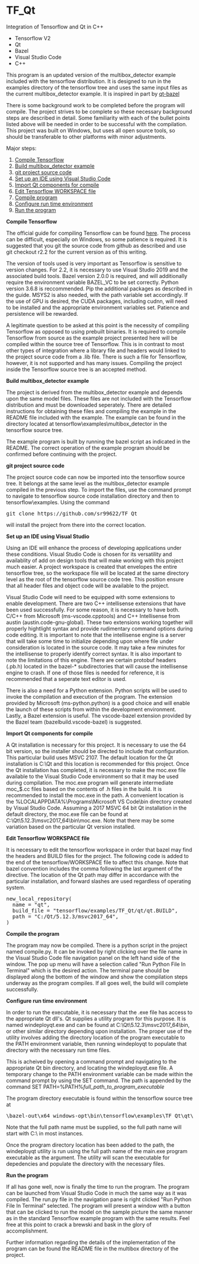 # TF_Qt

Integration of Tensorflow and Qt in C++

<ul> 
  <li>Tensorflow V2
  <li>Qt
  <li>Bazel
  <li>Visual Studio Code
  <li>C++
</ul>

This program is an updated version of the multibox_detector example included with the tensorflow distribution.  It is designed to run in the examples directory of the tensorflow tree and uses the same input files as the current multibox_detector example.  It is inspired in part by <a href=https://github.com/bbreslauer/qt-bazel-example>qt-bazel<a>
<p>  
There is some background work to be completed before the program will compile.  The project strives to be complete so these necessary background steps are described in detail.  Some familiarity with each of the bullet points listed above will be needed in order to be successful with the compilation.  This project was built on Windows, but uses all open source tools, so should be transferable to other platforms with minor adjustments.
<p>
Major steps:

<ol>
  <li> <a href=#A1>Compile Tensorflow</a>
  <li> <a href=#A2>Build multibox_detector example</a>
  <li> <a href=#A3>git project source code</a>
  <li> <a href=#A4>Set up an IDE using Visual Studio Code</a>
  <li> <a href=#A5>Import Qt components for compile</a>
  <li> <a href=#A6>Edit Tensorflow WORKSPACE file</a>
  <li> <a href=#A7>Compile program</a>
  <li> <a href=#A8>Configure run time environment</a>
  <li> <a href=#A9>Run the program</a>
</ol>

<b><a name=A1>Compile Tensorflow</a></b>
<p>
The official guide for compiling Tensorflow can be found <a href=https://www.tensorflow.org/install/source_windows>here</a>.  The process can be difficult, especially on Windows, so some patience is required.  It is suggested that you git the source code from github as described and use git checkout r2.2 for the current version as of this writing.
<p>
The version of tools used is very important as Tensorflow is sensitive to version changes.  For 2.2, it is necessary to use Visual Studio 2019 and the associated build tools.  Bazel version 2.0.0 is required, and will additionally require the environment variable BAZEL_VC to be set correctly.  Python version 3.6.8 is reccommended.  Pip the additional packages as described in the guide.  MSYS2 is also needed, with the path variable set accordingly.  If the use of GPU is desired, the CUDA packages, including cudnn, will need to be installed and the appropriate environment variables set.  Patience and persistence will be rewarded.
<p>
A legitimate question to be asked at this point is the necessity of compiling Tensorflow as opposed to using prebuilt binaries.  It is required to compile Tensorflow from source as the example project presented here will be compiled within the source tree of Tensorflow.  This is in contrast to most other types of integration where a library file and headers would linked to the project source code from a .lib file.  There is such a file for Tensorflow, however, it is not supported and has many issues.  Compiling the project inside the Tensorflow source tree is an accepted method.

<b><a name=A2>Build multibox_detector example</a></b>

The project is derived from the multibox_detector example and depends upon the same model files.  These files are not included with the Tensorflow distribution and must be downloaded seperately.  There are detailed instructions for obtaining these files and compiling the example in the README file included with the example.  The example can be found in the directory located at tensorflow\examples\multibox_detector in the tensorflow source tree.
<p>
The example program is built by running the bazel script as indicated in the README.  The correct operation of the example program should be confirmed before continuing with the project.
<p>
<b><a name=A3>git project source code</a></b>
<p>
The project source code can now be imported into the tensorflow source tree.  It belongs at the same level as the multibox_detector example compiled in the previous step.  To import the files, use the command prompt to navigate to tensorflow source code installation directory and then to tensorflow\examples.  Using the command 
<p>
<pre>
git clone https://github.com/sr99622/TF_Qt 
</pre>
<p>
will install the project from there into the correct location.
<p>
<b><a name=A4>Set up an IDE using Visual Studio</a></b>
<p>
Using an IDE will enhance the process of developing applications under these conditions.  Visual Studio Code is chosen for its versatility and availablity of add on design tools that will make working with this project much easier.  A project workspace is created that envelopes the entire tensorflow tree, so the workspace file will be located at the same directory level as the root of the tensorflow source code tree.  This position ensure that all header files and object code will be available to the project.
<p>
Visual Studio Code will need to be equipped with some extensions to enable development.  There are two C++ intellisense extensions that have been used successfully.  For some reason, it is necessary to have both.  C/C++ from Microsoft (ms-vscode.cpptools) and C++ Intellisense from austin (austin.code-gnu-global).  These two extensions working together will properly hightlight syntax and provide rudimentary command options during code editing.  It is important to note that the intellisense engine is a server that will take some time to initialize depending upon where file under consideration is located in the source code.  It may take a few minutes for the intellisense to properly identify correct syntax.  It is also important to note the limitations of this engine.  There are certain protobuf headers (.pb.h) located in the bazel-* subdirectories that will cause the intellisense engine to crash.  If one of those files is needed for reference, it is recommended that a seperate text editor is used.
<p>
There is also a need for a Python extension.  Python scripts will be used to invoke the compilation and execution of the program.  The extension provided by Microsoft (ms-python.python) is a good choice and will enable the launch of these scripts from within the development environment.  Lastly, a Bazel extension is useful.  The vscode-bazel extension provided by the Bazel team (bazelbuild.vscode-bazel) is suggested.
<p>
<b><a name=A5>Import Qt components for compile</a></b>
<p>
A Qt installation is necessary for this project.  It is necessary to use the 64 bit version, so the installer should be directed to include that configuration.  This particular build uses MSVC 2107.  The default location for the Qt installation is C:\Qt and this location is recommended for this project.  Once the Qt installation has completed, it is necessary to make the moc.exe file available to the Visual Studio Code environment so that it may be used during compilation.  The moc.exe program will generate intermediate moc_$.cc files based on the contents of .h files in the build.  It is recommended to install the moc.exe in the path.  A convenient location is the %LOCALAPPDATA%\Programs\Microsoft VS Code\bin directory created by Visual Studio Code.  Assuming a 2017 MSVC 64 bit Qt installation in the default directory, the moc.exe file can be found at C:\Qt\5.12.3\msvc2017_64\bin\moc.exe.  Note that there may be some variation based on the particular Qt version installed.
<p>
<b><a name=A6>Edit Tensorflow WORKSPACE file</a></b>
<p>
It is necessary to edit the tensorflow workspace in order that bazel may find the headers and BUILD files for the project.  The following code is added to the end of the tensorflow/WORKSPACE file to affect this change.  Note that bazel convention includes the comma following the last argument of the directive.  The location of the Qt path may differ in accordance with the particular installation, and forward slashes are used regardless of operating system.
<p>
<pre>
new_local_repository(
  name = "qt",
  build_file = "tensorflow/examples/TF_Qt/qt/qt.BUILD",
  path = "C:/Qt/5.12.3/msvc2017_64",
)
</pre>
<p>
<b><a name=A7>Compile the program</a></b>
<p>
The program may now be compiled.  There is a python script in the project named compile.py.  It can be invoked by right clicking over the file name in the Visual Studio Code file navigation panel on the left hand side of the window.  The pop up menu will have a selection called "Run Python File In Terminal" which is the desired action.  The terminal pane should be displayed along the bottom of the window and show the compilation steps underway as the program compiles.  If all goes well, the build will complete successfully.
<p>
<b><a name=A8>Configure run time environment</a></b>
<p>
In order to run the executable, it is necessary that the .exe file has access to the appropriate Qt dll's.  Qt supplies a utility program for this purpose.  It is named windeployqt.exe and can be found at C:\Qt\5.12.3\msvc2017_64\bin, or other similar directory depending upon installation.  The proper use of the utility involves adding the directory location of the program executable to the PATH environment variable, then running windeployqt to populate that directory with the necessary run time files.
<p>
This is acheived by opening a command prompt and navigating to the appropriate Qt bin directory, and locating the windeployqt.exe file.  A temporary change to the PATH environment variable can be made within the command prompt by using the SET command.  The path is appended by the command SET PATH=%PATH%<i>full_path_to_program_executable</i>
<p>
The program directory executable is found within the tensorflow source tree at
<p>
<pre>
\bazel-out\x64_windows-opt\bin\tensorflow\examples\TF_Qt\qt\multibox;  
</pre>
<p>
Note that the full path name must be supplied, so the full path name will start with C:\ in most instances.
<p>
Once the program directory location has been added to the path, the windeployqt utility is run using the full path name of the main.exe program executable as the argument.  The utility will scan the executable for depedencies and populate the directory with the necessary files.
<p>
<b><a name=A9>Run the program</a></b>
<p>
If all has gone well, now is finally the time to run the program.  The program can be launched from Visual Studio Code in much the same way as it was compiled.  The run.py file in the navigation pane is right clicked "Run Python File In Terminal" selected. The program will present a window with a button that can be clicked to run the model on the sample picture the same manner as in the standard Tensorflow example program with the same results.  Feel free at this point to crack a brewski and bask in the glory of accomplishment.
<p>
Further information regarding the details of the implementation of the program can be found the README file in the multibox directory of the project.
